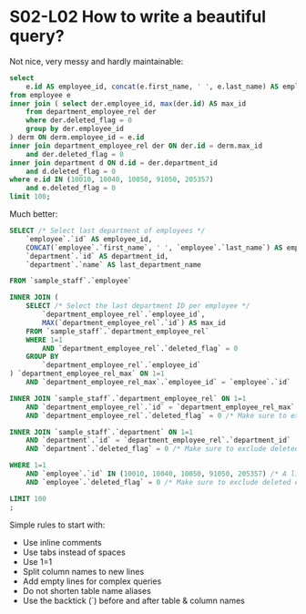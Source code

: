 # S02-L02 How to write a beautiful query?

Not nice, very messy and hardly maintainable:

```sql
select
	e.id AS employee_id, concat(e.first_name, ' ', e.last_name) AS employee_full_name, d.id AS department_id, d.name AS last_department_name
from employee e
inner join ( select der.employee_id, max(der.id) AS max_id
	from department_employee_rel der
	where der.deleted_flag = 0
	group by der.employee_id
) derm ON derm.employee_id = e.id
inner join department_employee_rel der ON der.id = derm.max_id
	and der.deleted_flag = 0
inner join department d ON d.id = der.department_id
	and d.deleted_flag = 0
where e.id IN (10010, 10040, 10050, 91050, 205357)
	and e.deleted_flag = 0
limit 100;
```

Much better:

```sql
SELECT /* Select last department of employees */
	`employee`.`id` AS employee_id,
	CONCAT(`employee`.`first_name`, ' ', `employee`.`last_name`) AS employee_full_name,
	`department`.`id` AS department_id,
	`department`.`name` AS last_department_name

FROM `sample_staff`.`employee`

INNER JOIN (
	SELECT /* Select the last department ID per employee */
		`department_employee_rel`.`employee_id`,
		MAX(`department_employee_rel`.`id`) AS max_id
	FROM `sample_staff`.`department_employee_rel`
	WHERE 1=1
		AND `department_employee_rel`.`deleted_flag` = 0
	GROUP BY
		`department_employee_rel`.`employee_id`
) `department_employee_rel_max` ON 1=1
	AND `department_employee_rel_max`.`employee_id` = `employee`.`id`

INNER JOIN `sample_staff`.`department_employee_rel` ON 1=1
	AND `department_employee_rel`.`id` = `department_employee_rel_max`.`max_id`
	AND `department_employee_rel`.`deleted_flag` = 0 /* Make sure to exclude deleted entities */

INNER JOIN `sample_staff`.`department` ON 1=1
	AND `department`.`id` = `department_employee_rel`.`department_id`
	AND `department`.`deleted_flag` = 0 /* Make sure to exclude deleted entities */

WHERE 1=1
	AND `employee`.`id` IN (10010, 10040, 10050, 91050, 205357) /* A list of employee_id's */
	AND `employee`.`deleted_flag` = 0 /* Make sure to exclude deleted entities */

LIMIT 100
;
```

Simple rules to start with:

* Use inline comments
* Use tabs instead of spaces
* Use 1=1
* Split column names to new lines
* Add empty lines for complex queries
* Do not shorten table name aliases
* Use the backtick (`) before and after table & column names
